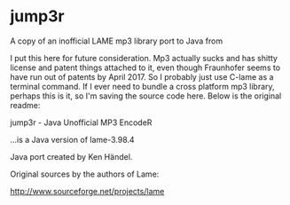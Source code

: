 # jump3r

A copy of an inofficial LAME mp3 library port to Java from 

I put this here for future consideration. Mp3 actually sucks and has shitty license and patent things attached to it, even though Fraunhofer seems to have run out of patents by April 2017.
So I probably just use C-lame as a terminal command.
If I ever need to bundle a cross platform mp3 library, perhaps this is it, so I'm saving the source code here. Below is the original readme:

jump3r - Java Unofficial MP3 EncodeR

...is a Java version of lame-3.98.4

Java port created by Ken Händel.

Original sources by the authors of Lame:

http://www.sourceforge.net/projects/lame
